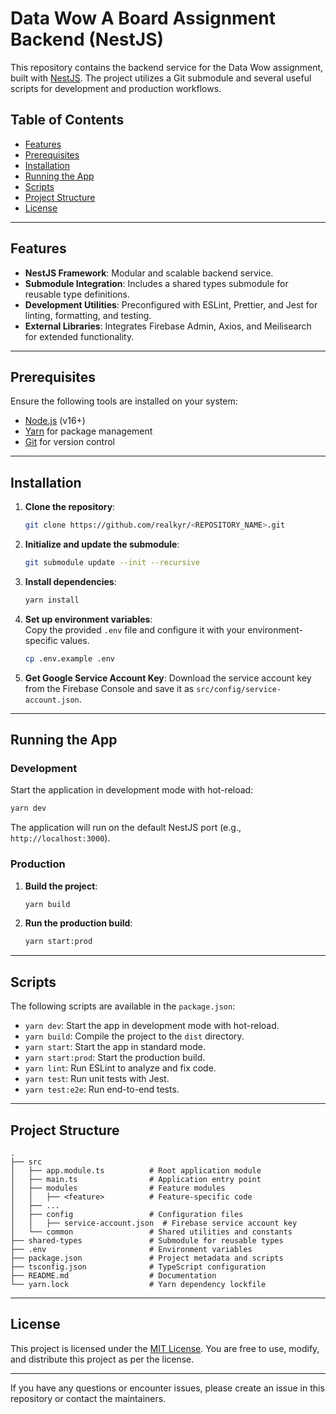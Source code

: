 # Data Wow A Board Assignment Backend (NestJS)

This repository contains the backend service for the Data Wow assignment, built with [NestJS](https://nestjs.com/). The project utilizes a Git submodule and several useful scripts for development and production workflows.

## Table of Contents

- [Features](#features)
- [Prerequisites](#prerequisites)
- [Installation](#installation)
- [Running the App](#running-the-app)
- [Scripts](#scripts)
- [Project Structure](#project-structure)
- [License](#license)

---

## Features

- **NestJS Framework**: Modular and scalable backend service.
- **Submodule Integration**: Includes a shared types submodule for reusable type definitions.
- **Development Utilities**: Preconfigured with ESLint, Prettier, and Jest for linting, formatting, and testing.
- **External Libraries**: Integrates Firebase Admin, Axios, and Meilisearch for extended functionality.

---

## Prerequisites

Ensure the following tools are installed on your system:

- [Node.js](https://nodejs.org/) (v16+)
- [Yarn](https://classic.yarnpkg.com/lang/en/) for package management
- [Git](https://git-scm.com/) for version control

---

## Installation

1. **Clone the repository**:
   ```bash
   git clone https://github.com/realkyr/<REPOSITORY_NAME>.git
   ```

2. **Initialize and update the submodule**:
   ```bash
   git submodule update --init --recursive
   ```

3. **Install dependencies**:
   ```bash
   yarn install
   ```

4. **Set up environment variables**:  
   Copy the provided `.env` file and configure it with your environment-specific values.

   ```bash
   cp .env.example .env
   ```
5. **Get Google Service Account Key**:
   Download the service account key from the Firebase Console and save it as `src/config/service-account.json`.
---

## Running the App

### Development

Start the application in development mode with hot-reload:

```bash
yarn dev
```

The application will run on the default NestJS port (e.g., `http://localhost:3000`).

### Production

1. **Build the project**:
   ```bash
   yarn build
   ```

2. **Run the production build**:
   ```bash
   yarn start:prod
   ```

---

## Scripts

The following scripts are available in the `package.json`:

- `yarn dev`: Start the app in development mode with hot-reload.
- `yarn build`: Compile the project to the `dist` directory.
- `yarn start`: Start the app in standard mode.
- `yarn start:prod`: Start the production build.
- `yarn lint`: Run ESLint to analyze and fix code.
- `yarn test`: Run unit tests with Jest.
- `yarn test:e2e`: Run end-to-end tests.

---

## Project Structure

```
.
├── src
│   ├── app.module.ts          # Root application module
│   ├── main.ts                # Application entry point
│   ├── modules                # Feature modules
│   │   ├── <feature>          # Feature-specific code
│   ├── ...
│   ├── config                 # Configuration files
│   │   ├── service-account.json  # Firebase service account key
│   └── common                 # Shared utilities and constants
├── shared-types               # Submodule for reusable types
├── .env                       # Environment variables
├── package.json               # Project metadata and scripts
├── tsconfig.json              # TypeScript configuration
├── README.md                  # Documentation
└── yarn.lock                  # Yarn dependency lockfile
```

---

## License

This project is licensed under the [MIT License](./LICENSE). You are free to use, modify, and distribute this project as per the license.

---

If you have any questions or encounter issues, please create an issue in this repository or contact the maintainers.
```